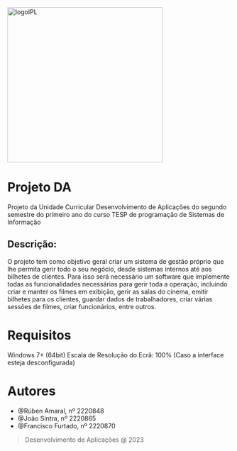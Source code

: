 <img width="350" alt="logoIPL" src="https://github.com/joao-sintra/projeto-DA/assets/114481749/94880b5b-9090-4ffa-be77-d942c6950c86">

# Projeto DA
Projeto da Unidade Curricular Desenvolvimento de Aplicações do segundo semestre do primeiro ano do curso TESP de programação de Sistemas de Informação

## **Descrição**:
O projeto tem como objetivo geral criar um sistema de gestão próprio que lhe permita gerir todo o seu negócio, desde sistemas internos até aos bilhetes de clientes. Para isso será necessário um software que implemente todas as funcionalidades necessárias para gerir toda a operação, incluindo criar e manter os filmes em exibição, gerir as salas do cinema, emitir bilhetes para os clientes, guardar dados de trabalhadores, criar várias sessões de filmes, criar funcionários, entre outros.

# Requisitos
Windows 7+ (64bit)
Escala de Resolução do Ecrâ: 100% (Caso a interface esteja desconfigurada)

# Autores 
 * @Rúben Amaral, nº 2220848
 * @João Sintra, nº 2220865
 * @Francisco Furtado, nº 2220870

> Desenvolvimento de Aplicações @ 2023
